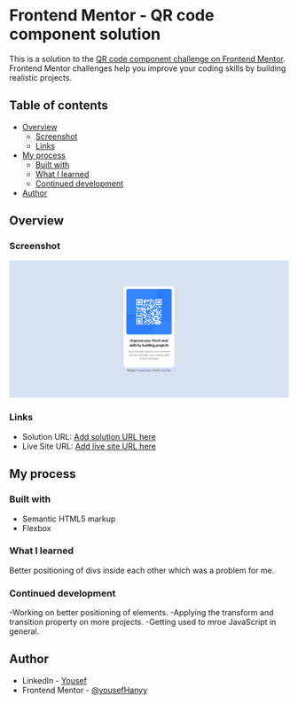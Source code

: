 # Frontend Mentor - QR code component solution

This is a solution to the [QR code component challenge on Frontend Mentor](https://www.frontendmentor.io/challenges/qr-code-component-iux_sIO_H). Frontend Mentor challenges help you improve your coding skills by building realistic projects.

## Table of contents

- [Overview](#overview)
  - [Screenshot](#screenshot)
  - [Links](#links)
- [My process](#my-process)
  - [Built with](#built-with)
  - [What I learned](#what-i-learned)
  - [Continued development](#continued-development)
- [Author](#author)

## Overview

### Screenshot

![](./screenshot.jpg)

### Links

- Solution URL: [Add solution URL here](https://your-solution-url.com)
- Live Site URL: [Add live site URL here](https://your-live-site-url.com)

## My process

### Built with

- Semantic HTML5 markup
- Flexbox

### What I learned

Better positioning of divs inside each other which was a problem for me.

### Continued development

-Working on better positioning of elements.
-Applying the transform and transition property on more projects.
-Getting used to mroe JavaScript in general.

## Author

- LinkedIn - [Yousef](https://www.linkedin.com/in/yousef-hany-mahmoud/)
- Frontend Mentor - [@yousefHanyy](https://www.frontendmentor.io/profile/yourusername)
